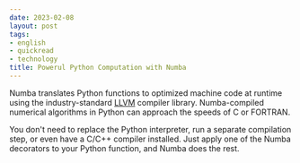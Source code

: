 ```yaml
---
date: 2023-02-08
layout: post
tags:
- english
- quickread
- technology
title: Powerul Python Computation with Numba
---
```


Numba translates Python functions to optimized machine code at runtime using the industry-standard [LLVM](https://llvm.org/) compiler library. Numba-compiled numerical algorithms in Python can approach the speeds of C or FORTRAN.

You don't need to replace the Python interpreter, run a separate compilation step, or even have a C/C++ compiler installed. Just apply one of the Numba decorators to your Python function, and Numba does the rest.
